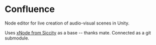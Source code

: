 # Confluence
Node editor for live creation of audio-visual scenes in Unity.

Uses [xNode from Siccity](https://github.com/Siccity/xNode) as a base -- thanks mate.
Connected as a git submodule.
